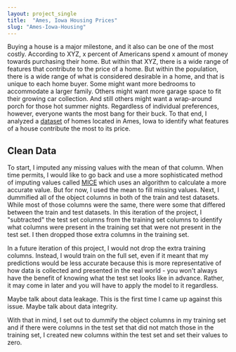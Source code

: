 ```yaml
---
layout: project_single
title:  "Ames, Iowa Housing Prices"
slug: "Ames-Iowa-Housing"
---
```

Buying a house is a major milestone, and it also can be one of the most costly.  According to XYZ, x percent of Americans spend x amount of money towards purchasing their home.  But within that XYZ, there is a wide range of features that contribute to the price of a home.  But within the population, there is a wide range of what is considered desirable in a home, and that is unique to each home buyer.  Some might want more bedrooms to accommodate a larger family.  Others might want more garage space to fit their growing car collection.  And still others might want a wrap-around porch for those hot summer nights.  Regardless of individual preferences, however, everyone wants the most bang for their buck.  To that end, I analyzed a [dataset](https://www.kaggle.com/c/house-prices-advanced-regression-techniques) of homes located in Ames, Iowa to identify what features of a house contribute the most to its price.

## Clean Data

To start, I imputed any missing values with the mean of that column.  When time permits, I would like to go back and use a more sophisticated method of imputing values called [MICE](http://scikit-learn.org/dev/modules/impute.html) which uses an algorithm to calculate a more accurate value.  But for now, I used the mean to fill missing values.  Next, I dummified all of the object columns in both of the train and test datasets.  While most of those columns were the same, there were some that differed between the train and test datasets.  In this iteration of the project, I "subtracted" the test set columns from the training set columns to identify what columns were present in the training set that were not present in the test set.  I then dropped those extra columns in the training set.

In a future iteration of this project, I would not drop the extra training columns.  Instead, I would train on the full set, even if it meant that my predictions would be less accurate because this is more representative of how data is collected and presented in the real world - you won't always have the benefit of knowing what the test set looks like in advance.  Rather, it may come in later and you will have to apply the model to it regardless.

Maybe talk about data leakage.  This is the first time I came up against this issue.  Maybe talk about data integrity.

With that in mind, I set out to dummify the object columns in my training set and if there were columns in the test set that did not match those in the training set, I created new columns within the test set and set their values to zero.
